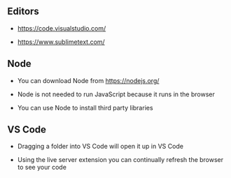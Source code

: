 ## Editors 

- https://code.visualstudio.com/ 

- https://www.sublimetext.com/ 

 

## Node 

- You can download Node from https://nodejs.org/ 

- Node is not needed to run JavaScript because it runs in the browser 

- You can use Node to install third party libraries 

 

## VS Code 

- Dragging a folder into VS Code will open it up in VS Code  

- Using the live server extension you can continually refresh the browser to see your code 
